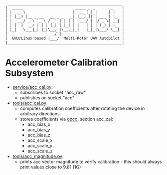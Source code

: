      ___________________________________________________
    |  _____                       _____ _ _       _    |
    | |  __ \                     |  __ (_) |     | |   |
    | | |__) |__ _ __   __ _ _   _| |__) || | ___ | |_  |
    | |  ___/ _ \ '_ \ / _` | | | |  ___/ | |/ _ \| __| |
    | | |  |  __/ | | | (_| | |_| | |   | | | (_) | |_  |
    | |_|   \___|_| |_|\__, |\__,_|_|   |_|_|\___/ \__| |
    |                   __/ |                           |
    |  GNU/Linux based |___/  Multi-Rotor UAV Autopilot |
    |___________________________________________________|


Accelerometer Calibration Subsystem
===================================

- [service/acc_cal.py](service/acc_cal.py):
  - subscribes to socket "acc\_raw"
  - publishes on socket "acc"
- [tools/acc_cal.py](tools/acc_cal.py):
  - computes calibration coefficients after rotating the device in arbitrary directions
  - stores coefficients via [opcd](../opcd), section acc_cal:
    - acc_bias_x
    - acc_bias_y
    - acc_bias_z
    - acc_scale_x
    - acc_scale_y
    - acc_scale_z
- [tools/acc_magnitude.py](tools/acc_magnitude.py):
  - prints acc vector magnitude to verify calibration - this should always print values close to 9.81 (1G)
